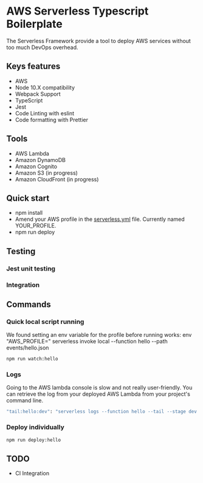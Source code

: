 # AWS Serverless Typescript Boilerplate

The Serverless Framework provide a tool to deploy AWS services without too much DevOps overhead.

## Keys features

- AWS
- Node 10.X compatibility
- Webpack Support
- TypeScript
- Jest
- Code Linting with eslint
- Code formatting with Prettier

## Tools
- AWS Lambda
- Amazon DynamoDB
- Amazon Cognito
- Amazon S3 (in progress)
- Amazon CloudFront (in progress)

## Quick start

- npm install
- Amend your AWS profile in the [serverless.yml](serverless.yml) file. Currently named YOUR_PROFILE.
- npm run deploy

## Testing

### Jest unit testing

### Integration

## Commands

### Quick local script running

We found setting an env variable for the profile before running works:
env "AWS_PROFILE=<your profile>" serverless invoke local --function hello --path events/hello.json

```bash
npm run watch:hello
```

### Logs

Going to the AWS lambda console is slow and not really user-friendly. You can retrieve the log from your deployed AWS Lambda from your project's command line.

```bash
"tail:hello:dev": "serverless logs --function hello --tail --stage dev --aws-profile <your profile>"
```

### Deploy individually

```bash
npm run deploy:hello
```

## TODO
- CI Integration
